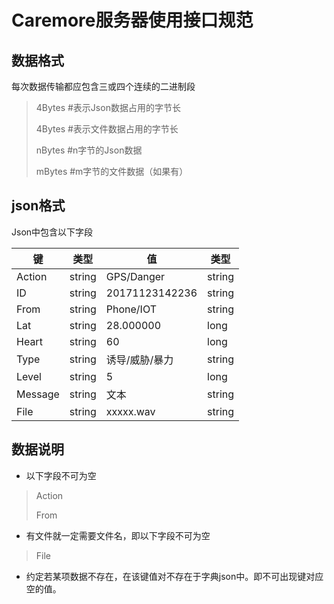 # Caremore服务器使用接口规范

## 数据格式

每次数据传输都应包含三或四个连续的二进制段

> 4Bytes	#表示Json数据占用的字节长
>
> 4Bytes	#表示文件数据占用的字节长
>
> nBytes	#n字节的Json数据
>
> mBytes	#m字节的文件数据（如果有）

## json格式

Json中包含以下字段

| 键       | 类型     | 值              | 类型     |
| ------- | ------ | -------------- | ------ |
| Action  | string | GPS/Danger     | string |
| ID      | string | 20171123142236 | string |
| From    | string | Phone/IOT      | string |
| Lat     | string | 28.000000      | long   |
| Heart   | string | 60             | long   |
| Type    | string | 诱导/威胁/暴力       | string |
| Level   | string | 5              | long   |
| Message | string | 文本             | string |
| File    | string | xxxxx.wav      | string |

## 数据说明

* 以下字段不可为空

> Action
>
> From

* 有文件就一定需要文件名，即以下字段不可为空

> File

* 约定若某项数据不存在，在该键值对不存在于字典json中。即不可出现键对应空的值。